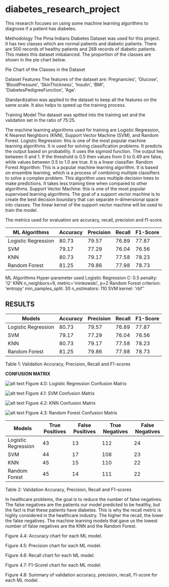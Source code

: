 # diabetes_research_project
This research focuses on using some machine learning algorithms to diagnose if a patient has diabetes.


Methodology
The  Pima Indians Diabetes Dataset was used for this project. It has two classes which are normal patients and diabetic patients.
There are 500 records of healthy patients and 268 records of diabetic patients. This makes this dataset imbalanced. The proportion of the classes are shown in the pie chart below.

Pie Chart of the Classes in the Dataset


Dataset Features
The features of the dataset are: Pregnancies', 'Glucose', 'BloodPressure', 'SkinThickness', 'Insulin', ‘BMI', 'DiabetesPedigreeFunction', 'Age'.

Standardization was applied to the dataset to keep all the features on the same scale. It also helps to speed up the training process.

Training Model
The dataset was spitted into the training set and the validation set in the ratio of 75:25.

The machine learning algorithms used for training are Logistic Regression, K Nearest Neighbors (KNN), Support Vector Machine (SVM), and Random Forest.
Logistic Regression: this is one of the most popular machine learning algorithms. It is used for solving classification problems. It predicts the output based on probability. It uses the sigmoid function. The output lies between 0 and 1. If the threshold is 0.5 then values from 0 to 0.49 are false, while values between 0.5 to 1.0 are true. It is a linear classifier.
Random Forest Algorithm: This is a popular machine learning algorithm. It is based on ensemble learning, which is a process of combining multiple classifiers to solve a complex problem. This algorithm uses multiple decision trees to make predictions. It takes less training time when compared to other algorithms.
Support Vector Machine: this is one of the most popular supervised learning algorithms. The goal of a support vector machine is to create the best decision boundary that can separate n-dimensional space into classes. The linear kernel of the support vector machine will be used to train the model. 

The metrics used for evaluation are accuracy, recall, precision and f1-score.


| ML Algorithms | Accuracy | Precision | Recall | F1-Score |
| ----------- | ----------- | ----------- | ----------- | ----------- |
| Logistic Regression | 80.73 | 79.57 | 76.89 | 77.87 |
| SVM | 79.17 | 77.29 | 76.04 | 76.56 |
| KNN | 80.73 | 79.17 | 77.58 | 78.23 |
| Random Forest | 81.25 | 79.86 | 77.98 | 78.73 |

ML Algorithms
Hyper-parameter used
Logistic Regression
C: 0.5
penalty: 'l2'
KNN
n_neighbors=9, 
metric='minkowski',
p=2
Random Forest
criterion: 'entropy'
min_samples_split: 30
n_estimators: 110
SVM
kernel: 'rbf’'


## RESULTS

| Models | Accuracy | Precision | Recall | F1-Score |
| ----------- | ----------- | ----------- | ----------- | ----------- |
| Logistic Regression | 80.73 | 79.57 | 76.89 | 77.87 |
| SVM | 79.17 | 77.29 | 76.04 | 76.56 |
| KNN | 80.73 | 79.17 | 77.58 | 78.23 |
| Random Forest | 81.25 | 79.86 | 77.98 | 78.73 |


Table 1: Validation  Accuracy, Precision, Recall and F1-scores




**CONFUSION MATRIX**


![alt text](image.jpg)
Figure 4.0: Logistic Regression Confusion Matrix






![alt text](image.jpg)
Figure 4.1: SVM Confusion Matrix


![alt text](image.jpg)
Figure 4.2: KNN Confusion Matrix


![alt text](image.jpg)
Figure 4.3: Random Forest Confusion Matrix


| Models | True Positives | False Positives | True Negatives | False Negatives |
| ----------- | ----------- | ----------- | ----------- | ----------- |
| Logistic Regression | 43 | 13 | 112 | 24 |
| SVM | 44 | 17 | 108 | 23 |
| KNN | 45 | 15 | 110 | 22 |
| Random Forest | 45 | 14 | 111 | 22 |

Table 2: Validation  Accuracy, Precision, Recall and F1-scores


In healthcare problems, the goal is to reduce the number of false negatives. The false negatives are the patients our model predicted to be healthy, but the fact is that these patients have diabetes. This is why the recall metric is highly considered in the healthcare industry. The higher the recall, the lower the false negatives. The machine learning models that gave us the lowest number of false negatives are the KNN and the Random Forest. 










Figure 4.4: Accuracy chart for each ML model.






Figure 4.5: Precision chart for each ML model.


Figure 4.6: Recall chart for each ML model.






Figure 4.7: F1-Scorel chart for each ML model.







Figure 4.8: Summary of validation accuracy, precision, recall, f1-score  for each ML model.





